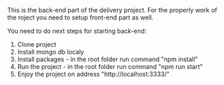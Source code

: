 This is the back-end part of the delivery project.
For the properly work of the roject you need to setup front-end part as well.

<!-- FOR UBUNTU -->

You need to do next steps for starting back-end:
1. Clone project
2. Install mongo db localy
2. Install packages - in the root folder run command "npm install"
3. Run the project  - in the root folder run command "npm run start"
4. Enjoy the project on address "http://localhost:3333/"
